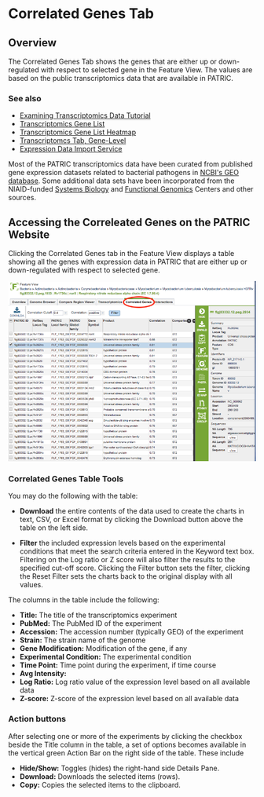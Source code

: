 # Correlated Genes Tab

## Overview
The Correlated Genes Tab shows the genes that are either up or down-regulated with respect to selected gene in the Feature View. The values are based on the public transcriptomics data that are available in PATRIC. 

### See also
  * [Examining Transcriptomics Data Tutorial](https://docs.patricbrc.org//tutorial/examining_transcriptomics_data/examining_transcriptomics_data.html)
  * [Transcriptomics Gene List](../organisms_taxon/transcriptomics_gene_list.html)
  * [Transcriptomics Gene List Heatmap](../organisms_taxon/transcriptomics_gene_heatmap.html)
  * [Transcriptomcs Tab, Gene-Level](../organisms_gene/transcriptomics.html)
  * [Expression Data Import Service](../services/expression_data_import_service.html)

Most of the PATRIC transcriptomics data have been curated from published gene expression datasets related to bacterial pathogens in [NCBI's GEO database](http://www.ncbi.nlm.nih.gov/geo/). Some additional data sets have been incorporated from the NIAID-funded [Systems Biology](https://patricbrc.org/webpage/website/data_collections/niaid_systems_biology.html) and [Functional Genomics](https://patricbrc.org/webpage/website/data_collections/niaid_functional_genomics.html) Centers and other sources.

## Accessing the Correleated Genes on the  PATRIC Website
Clicking the Correlated Genes tab in the Feature View displays a table showing all the genes with expression data in PATRIC that are either up or down-regulated with respect to selected gene. 

![Correlated Genes Table](../images/transcriptomics_correlated_genes.png)


 
### Correlated Genes Table Tools
You may do the following with the table:

* **Download** the entire contents of the data used to create the charts in text, CSV, or Excel format by clicking the Download button above the table on the left side.

* **Filter** the included expression levels based on the experimental conditions that meet the search criteria entered in the Keyword text box. Filtering on the Log ratio or Z score will also filter the results to the specified cut-off score. Clicking the Filter button sets the filter, clicking the Reset Filter sets the charts back to the original display with all values.

The columns in the table include the following: 

* **Title:** The title of the transcriptomics experiment
* **PubMed:** The PubMed ID of the experiment
* **Accession:** The accession number (typically GEO) of the experiment
* **Strain:** The strain name of the genome
* **Gene Modification:** Modification of the gene, if any
* **Experimental Condition:** The experimental condition
* **Time Point:** Time point during the experiment, if time course
* **Avg Intensity:** 
* **Log Ratio:** Log ratio value of the expression level based on all available data
* **Z-score:** Z-score of the expression level based on all available data
 
### Action buttons

After selecting one or more of the experiments by clicking the checkbox beside the Title column in the table, a set of options becomes available in the vertical green Action Bar on the right side of the table.  These include

* **Hide/Show:** Toggles (hides) the right-hand side Details Pane.
* **Download:**  Downloads the selected items (rows).
* **Copy:** Copies the selected items to the clipboard.
